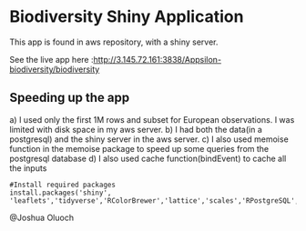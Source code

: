 # Biodiversity Shiny Application

This app is found in aws repository, with a shiny server.

See the live app here :http://3.145.72.161:3838/Appsilon-biodiversity/biodiversity

## Speeding up the app
a) I used only the first 1M rows and subset for European observations. I was limited with disk space in my aws server.
b) I had both the data(in a postgresql) and the shiny server in the aws server. 
c) I also used memoise function in the memoise package to speed up some queries from the postgresql database
d) I also used cache function(bindEvent) to cache all the inputs
```
#Install required packages
install.packages('shiny', 'leaflets','tidyverse','RColorBrewer','lattice','scales','RPostgreSQL','DBI','memoise')
```
@Joshua Oluoch
